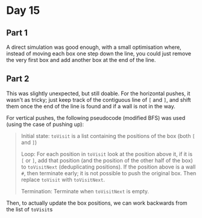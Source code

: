 # Day 15

## Part 1
A direct simulation was good enough, with a small optimisation where, instead of moving each box one step down the line, you could just remove the very first box and add another box at the end of the line.

## Part 2

This was slightly unexpected, but still doable. For the horizontal pushes, it wasn't as tricky; just keep track of the contiguous line of `[` and `]`, and shift them once the end of the line is found and if a wall is not in the way.

For vertical pushes, the following pseudocode (modified BFS) was used (using the case of pushing up):

> Initial state: `toVisit` is a list containing the positions of the box (both `[` and `]`)
>
> Loop: For each position in `toVisit` look at the position above it, if it is `[` or `]`, add that position (and the position of the other half of the box) to `toVisitNext` (deduplicating positions). If the position above is a wall `#`, then terminate early; it is not possible to push the original box. Then replace `toVisit` with `toVisitNext`.
>
> Termination: Terminate when `toVisitNext` is empty.

Then, to actually update the box positions, we can work backwards from the list of `toVisit`s
